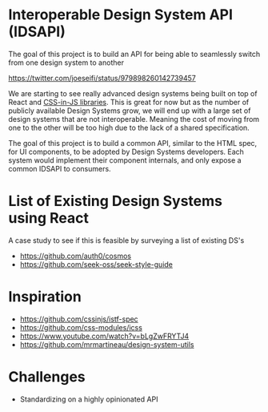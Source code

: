 # Interoperable Design System API (IDSAPI)
The goal of this project is to build an API for being able to seamlessly switch from one design system to another

https://twitter.com/joeseifi/status/979898260142739457

We are starting to see really advanced design systems being built on top of React and [CSS-in-JS libraries](https://github.com/MicheleBertoli/css-in-js). This is great for now but as the number of publicly available Design Systems grow, we will end up with a large set of design systems that are not interoperable. Meaning the cost of moving from one to the other will be too high due to the lack of a shared specification.

The goal of this project is to build a common API, similar to the HTML spec, for UI components, to be adopted by Design Systems developers. Each system would implement their component internals, and only expose a common IDSAPI to consumers.

# List of Existing Design Systems using React
A case study to see if this is feasible by surveying a list of existing DS's
- https://github.com/auth0/cosmos
- https://github.com/seek-oss/seek-style-guide

# Inspiration
- https://github.com/cssinjs/istf-spec
- https://github.com/css-modules/icss
- https://www.youtube.com/watch?v=bLgZwFRYTJ4
- https://github.com/mrmartineau/design-system-utils

# Challenges
- Standardizing on a highly opinionated API 
